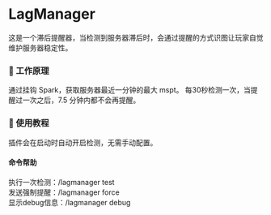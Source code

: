 # LagManager

这是一个滞后提醒器，当检测到服务器滞后时，会通过提醒的方式识图让玩家自觉维护服务器稳定性。

### 📐 工作原理

通过挂钩 Spark，获取服务器最近一分钟的最大 mspt。
每30秒检测一次，当提醒过一次之后，7.5 分钟内都不会再提醒。

### 📖 使用教程

插件会在启动时自动开启检测，无需手动配置。

#### 命令帮助

执行一次检测：/lagmanager test  
发送强制提醒：/lagmanager force  
显示debug信息：/lagmanager debug
